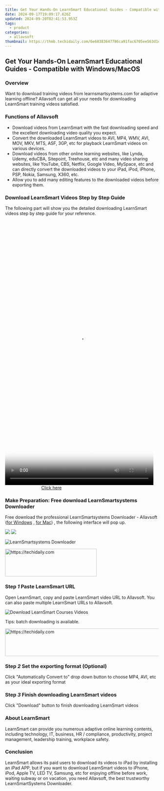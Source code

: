 ```yaml
---
title: Get Your Hands-On LearnSmart Educational Guides - Compatible with Windows/MacOS
date: 2024-09-17T19:09:17.626Z
updated: 2024-09-20T02:41:53.953Z
tags:
  - product
categories:
  - allavsoft
thumbnail: https://thmb.techidaily.com/6e60383647786ca91fac6705ee563d1d14735cbfcbf29cef2bea0822024a08e1.jpg
---
```


## Get Your Hands-On LearnSmart Educational Guides - Compatible with Windows/MacOS

### Overview

Want to download training videos from learnsmartsystems.com for adaptive learning offline? Allavsoft can get all your needs for downloading LearnSmart training videos satisfied.

### Functions of Allavsoft

* Download videos from LearnSmart with the fast downloading speed and the excellent downloading video quality you expect.
* Convert the downloaded LearnSmart videos to AVI, MP4, WMV, AVI, MOV, MKV, MTS, ASF, 3GP, etc for playback LearnSmart videos on various devices.
* Download videos from other online learning websites, like Lynda, Udemy, eduCBA, Sitepoint, Treehouse, etc and many video sharing websites, like YouTube, CBS, Netflix, Google Video, MySpace, etc and can directly convert the downloaded videos to your iPad, iPod, iPhone, PSP, Nokia, Samsung, X360, etc.
* Allow you to add many editing features to the downloaded videos before exporting them.

### Download LearnSmart Videos Step by Step Guide

The following part will show you the detailed downloading LearnSmart videos step by step guide for your reference.

<!-- affiliate ads begin -->
<span id="1899850">
					<video width="486" height="864" style="cursor:pointer"
           poster="//a.impactradius-go.com/display-clicktoplayimage/1899850.png"
           onclick="if(!this.playClicked){this.play();this.setAttribute('controls',true);this.playClicked=true;}">
	   <source src="//a.impactradius-go.com/display-ad/14483-1899850">
	   <img src="//a.impactradius-go.com/display-clicktoplayimage/1899850.png" style="border: none; height: 100%; width: 100%; object-fit: contain">
	</video>
	<div style="width:304px;text-align:center"><a href="javascript:window.open(decodeURIComponent('https%3A%2F%2Felectronicx.pxf.io%2Fc%2F5597632%2F1899850%2F14483'), '_blank');void(0);">Click here</a></div>
</span>
<img height="0" width="0" src="https://imp.pxf.io/i/5597632/1899850/14483" style="position:absolute;visibility:hidden;" border="0" />
<!-- affiliate ads end -->

### Make Preparation: Free download LearnSmartsystems Downloader

Free download the professional LearnSmartsystems Downloader - Allavsoft ([for Windows](https://tools.techidaily.com/allavsoft/products/) , [for Mac](https://tools.techidaily.com/allavsoft/products/)) , the following interface will pop up.

[![](https://www.allavsoft.com/how-to/../images/how-to/free-download-win.jpg)](https://tools.techidaily.com/allavsoft/products/) [![](https://www.allavsoft.com/how-to/../images/how-to/free-download-mac.jpg)](https://tools.techidaily.com/allavsoft/products/)

![LearnSmartsystems Downloader](https://www.allavsoft.com/how-to/../images/allavsoft/screen-shot-600.jpg)

<!-- affiliate ads begin -->
<a href="https://aligracehair.sjv.io/c/5597632/2016165/19272" target="_top" id="2016165">
  <img src="//a.impactradius-go.com/display-ad/19272-2016165" border="0" alt="https://techidaily.com" width="300" height="90"/>
</a>
<img height="0" width="0" src="https://aligracehair.sjv.io/i/5597632/2016165/19272" style="position:absolute;visibility:hidden;" border="0" />
<!-- affiliate ads end -->

### Step _1_ Paste LearnSmart URL

Open LearnSmart, copy and paste LearnSmart video URL to Allavsoft. You can also paste multiple LearnSmart URLs to Allavsoft.

![Download LearnSmart Courses Videos](https://www.allavsoft.com/how-to/../images/how-to/download-udemy-videos/download-udemy-courses-videos.jpg)

Tips: batch downloading is available.

<!-- affiliate ads begin -->
<a href="https://aidotcom.pxf.io/c/5597632/2134499/19576" target="_top" id="2134499">
  <img src="//a.impactradius-go.com/display-ad/19576-2134499" border="0" alt="https://techidaily.com" width="600" height="90"/>
</a>
<img height="0" width="0" src="https://aidotcom.pxf.io/i/5597632/2134499/19576" style="position:absolute;visibility:hidden;" border="0" />
<!-- affiliate ads end -->

### Step _2_ Set the exporting format (Optional)

Click "Automatically Convert to" drop down button to choose MP4, AVI, etc as your ideal exporting format

### Step _3_ Finish downloading LearnSmart videos

Click "Download" button to finish downloading LearnSmart videos

### About LearnSmart

LearnSmart can provide you numerous adaptive online learning contents, including technology, IT, business, HR / compliance, productivity, project management, leadership training, workplace safety.

### Conclusion

LearnSmart allows its paid users to download its videos to iPad by installing an iPad APP, but if you want to download LearnSmart videos to iPhone, iPod, Apple TV, LED TV, Samsung, etc for enjoying offline before work, waiting subway or on vacation, you need Allavsoft, the best trustworthy LearnSmartSystems Downloader.

<ins class="adsbygoogle"
     style="display:block"
     data-ad-format="autorelaxed"
     data-ad-client="ca-pub-7571918770474297"
     data-ad-slot="1223367746"></ins>

<ins class="adsbygoogle"
     style="display:block"
     data-ad-client="ca-pub-7571918770474297"
     data-ad-slot="8358498916"
     data-ad-format="auto"
     data-full-width-responsive="true"></ins>
